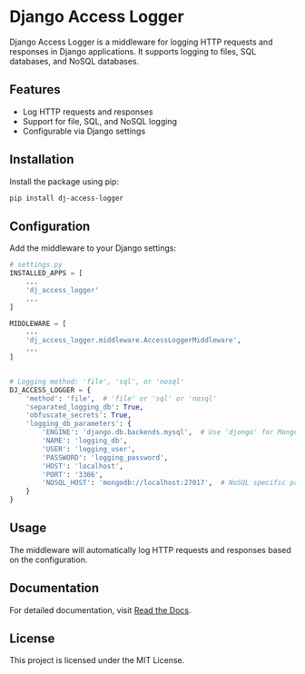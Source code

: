 
# Django Access Logger

Django Access Logger is a middleware for logging HTTP requests and responses in Django applications. It supports logging to files, SQL databases, and NoSQL databases.

## Features

- Log HTTP requests and responses
- Support for file, SQL, and NoSQL logging
- Configurable via Django settings

## Installation

Install the package using pip:

```sh
pip install dj-access-logger
```

## Configuration

Add the middleware to your Django settings:

```python
# settings.py
INSTALLED_APPS = [
    ...
    'dj_access_logger'
    ...
]

MIDDLEWARE = [
    ...
    'dj_access_logger.middleware.AccessLoggerMiddleware',
    ...
]


# Logging method: 'file', 'sql', or 'nosql'
DJ_ACCESS_LOGGER = {
    'method': 'file',  # 'file' or 'sql' or 'nosql'
    'separated_logging_db': True,
    'obfuscate_secrets': True,
    'logging_db_parameters': {
        'ENGINE': 'django.db.backends.mysql',  # Use 'djongo' for MongoDB
        'NAME': 'logging_db',
        'USER': 'logging_user',
        'PASSWORD': 'logging_password',
        'HOST': 'localhost',
        'PORT': '3306',
        'NOSQL_HOST': 'mongodb://localhost:27017',  # NoSQL specific parameter
    }
}
```

## Usage

The middleware will automatically log HTTP requests and responses based on the configuration.

## Documentation
For detailed documentation, visit [Read the Docs](https://dj-access-logger.readthedocs.io/en/latest/).

## License

This project is licensed under the MIT License.
```

